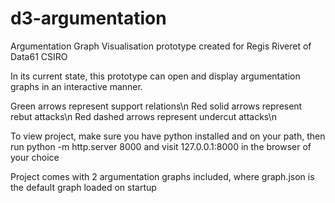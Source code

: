 # d3-argumentation
Argumentation Graph Visualisation prototype created for Regis Riveret of Data61 CSIRO

In its current state, this prototype can open and display argumentation graphs in
an interactive manner.

Green arrows represent support relations\n
Red solid arrows represent rebut attacks\n
Red dashed arrows represent undercut attacks\n

To view project, make sure you have python installed and on your path, then 
run python -m http.server 8000 and visit 127.0.0.1:8000 in the browser of your choice

Project comes with 2 argumentation graphs included, where graph.json is the default 
graph loaded on startup
